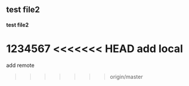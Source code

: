 ## test file2
#### test file2

1234567
<<<<<<< HEAD
add local
=======
add remote
>>>>>>> origin/master
